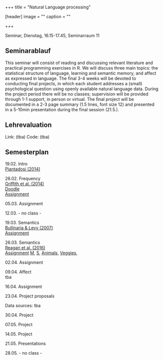 +++
title = "Natural Language processing"

[header]
image = ""
caption = ""

+++

<link rel="stylesheet" href="https://use.fontawesome.com/releases/v5.5.0/css/all.css" integrity="sha384-B4dIYHKNBt8Bc12p+WXckhzcICo0wtJAoU8YZTY5qE0Id1GSseTk6S+L3BlXeVIU" crossorigin="anonymous">

Seminar, Dienstag, 16.15-17.45, Seminarraum 11

## Seminarablauf

This seminar will consist of reading and discussing relevant literature and practical programming exercises in R. We will discuss three main topics: the statistical structure of language, learning and semantic memory, and affect as expressed in language. The final 3-4 weeks will be devoted to conducting final projects, in which each student addresses a (small) psychological question using openly available natural language data. During the project period there will be no classes; supervision will be provided through 1-1 support, in person or virtual. The final project will be documented in a 2-3 page summary (1.5 lines, font size 12) and presented in a 5-10min presentation during the final session (21.5.).  

## Lehrevaluation

Link: (tba)
Code: (tba)


## Semesterplan

19.02. Intro<br>
<i class="far fa-file-alt"></i> [Piantadosi (2014)](../../literature/NaturalLanguage/Piantadosi2014.pdf)

26.02. Frequency <br>
<i class="far fa-file-alt"></i> [Griffith et al. (2014)](../../literature/NaturalLanguage/Griffith2007.pdf)<br>
<i class="far fa-calendar-check"></i> [Doodle](https://doodle.com/poll/zmsc6i7shy4iqt3g)<br>
<i class="fas fa-list-ul fa-sm"></i> [Assignment](assignments/NLP_-_Assignment_1.pdf)

05.03. Assignment

12.03. - no class -

19.03. Semantics<br>
<i class="far fa-file-alt"></i> [Bullinaria & Levy (2007)](../../literature/NaturalLanguage/Bullinaria&Levy2007.pdf)<br>
<i class="fas fa-list-ul fa-sm"></i> [Assignment](assignments/NLP_-_Assignment_2.pdf)

26.03. Semantics<br>
<i class="far fa-file -alt"></i> [Reagan et al. (2016)](../../literature/NaturalLanguage/Reagan2016.pdf)<br>
<i class="fas fa-list-ul fa-sm"></i> [Assignment](assignments/NLP_-_Assignment_3.pdf)
<i class="fas fa-database fa-sm"></i> [M](data/letter_m.RDS), [S](data/letter_s.RDS), [Animals](data/animals.RDS), [Veggies](data/veggies.RDS),

02.04. Assignment


09.04. Affect<br>
<i class="fas fa-list-ul fa-sm"></i> tba

16.04. Assignment

23.04. Project proposals

Data sources: tba

30.04. Project

07.05. Project

14.05. Project

21.05. Presentations

28.05. - no class -
